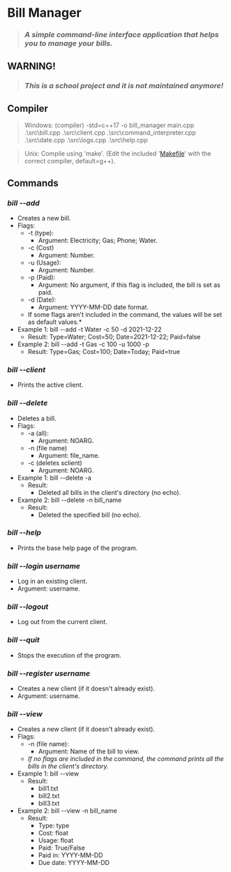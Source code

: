 # **Bill Manager**
> ### *A simple command-line interface application that helps you to manage your bills.*

## **WARNING!**
> ### *This is a school project and it is not maintained anymore!*

## **Compiler**
> Windows: (compiler) -std=c++17 -o bill_manager main.cpp .\src\bill.cpp .\src\client.cpp .\src\command_interpreter.cpp .\src\date.cpp .\src\logs.cpp .\src\help.cpp

> Unix: Compile using 'make'. (Edit the included '[Makefile](https://github.com/Fraccs/bill-manager/blob/main/Makefile)' with the correct compiler, default=g++).

## **Commands**
### ***bill --add***
* Creates a new bill.
* Flags: 
    * -t (type):
        * Argument: Electricity; Gas; Phone; Water.  
    * -c (Cost)
        * Argument: Number.
    * -u (Usage):
        * Argument: Number.
    * -p (Paid):
        * Argument: No argument, if this flag is included, the bill is set as paid.
    * -d (Date): 
        * Argument: YYYY-MM-DD date format.
    * If some flags aren't included in the command, the values will be set as default values.*
* Example 1: bill --add -t Water -c 50 -d 2021-12-22
    * Result: Type=Water; Cost=50; Date=2021-12-22; Paid=false
* Example 2: bill --add -t Gas -c 100 -u 1000 -p
    * Result: Type=Gas; Cost=100; Date=Today; Paid=true

### ***bill --client***
* Prints the active client.

### ***bill --delete***
* Deletes a bill.
* Flags: 
    * -a (all):
        * Argument: NOARG.  
    * -n (file name)
        * Argument: file_name.
    * -c (deletes sclient)
        * Argument: NOARG.
* Example 1: bill --delete -a 
    * Result:
        * Deleted all bills in the client's directory (no echo).
* Example 2: bill --delete -n bill_name
    * Result:
        * Deleted the specified bill (no echo).

### ***bill --help***
* Prints the base help page of the program.

### ***bill --login username***
* Log in an existing client.
* Argument: username.

### ***bill --logout***
* Log out from the current client.

### ***bill --quit***
* Stops the execution of the program.

### ***bill --register username***
* Creates a new client (if it doesn't already exist).
* Argument: username.

### ***bill --view***
* Creates a new client (if it doesn't already exist).
* Flags: 
    * -n (file name):
        * Argument: Name of the bill to view. 
    * *If no flags are included in the command, the command prints all the bills in the client's directory.*
* Example 1: bill --view
    * Result: 
        * bill1.txt
        * bill2.txt
        * bill3.txt
* Example 2: bill --view -n bill_name
    * Result:  
        * Type: type
        * Cost: float
        * Usage: float
        * Paid: True/False
        * Paid in: YYYY-MM-DD
        * Due date: YYYY-MM-DD
